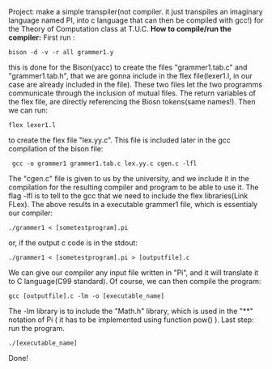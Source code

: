 Project: make a simple transpiler(not compiler. it just transpiles an imaginary language named PI, into c language that can then be compiled with gcc!) for the Theory of Computation class at T.U.C. 
**How to compile/run the compiler:**
First run :
```
bison -d -v -r all grammer1.y
```
this is done for the Bison(yacc) to create the files "grammer1.tab.c" and "grammer1.tab.h", that we are gonna include in the flex file(lexer1.l, in our case are already included in the file).
These two files let the two programms communicate through the inclusion of mutual files. The return variables of the flex file, are directly referencing the Biosn tokens(same names!).
Then we can run:
```
flex lexer1.l
```
to create the flex file "lex.yy.c". This file is included later in the gcc compilation of the bison file:
```
 gcc -o grammer1 grammer1.tab.c lex.yy.c cgen.c -lfl
```
The "cgen.c" file is given to us by the university, and we include it in the compilation for the resulting compiler and program to be able to use it. The flag -lfl is to 
tell to the gcc that we need to include the flex libraries(Link FLex). The above results in a executable grammer1 file, which is essentialy our compiler:
```
./grammer1 < [sometestprogram].pi
```
or, if the output c code is in the stdout:
```
./grammer1 < [sometestprogram].pi > [outputfile].c
```
We can give our compiler any input file written in "Pi", and it will translate it to C language(C99 standard). Of course, we can then compile the program:
```
gcc [outputfile].c -lm -o [executable_name]
```
The -lm library is to include the "Math.h" library, which is used in the "\*\*" notation of Pi ( it has to be implemented using function pow() ).
Last step: run the program.
```
./[executable_name]
```
Done!
 
